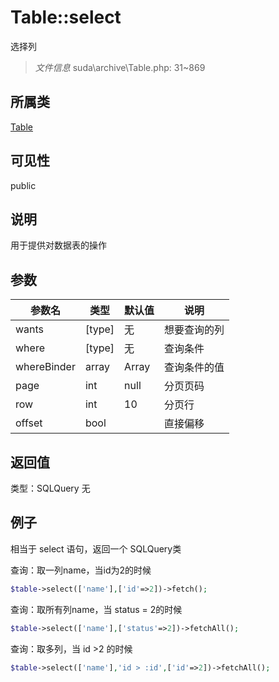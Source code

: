 # Table::select
选择列
> *文件信息* suda\archive\Table.php: 31~869
## 所属类 

[Table](../Table.md)

## 可见性

  public  
## 说明


用于提供对数据表的操作


## 参数

| 参数名 | 类型 | 默认值 | 说明 |
|--------|-----|-------|-------|
| wants |  [type] | 无 |  想要查询的列 |
| where |  [type] | 无 |  查询条件 |
| whereBinder |  array | Array |  查询条件的值 |
| page |  int | null |  分页页码 |
| row |  int | 10 |  分页行 |
| offset |  bool |  |  直接偏移 |

## 返回值
类型：SQLQuery
无

## 例子


相当于 select 语句，返回一个 SQLQuery类

查询：取一列name，当id为2的时候

```php
$table->select(['name'],['id'=>2])->fetch();
```

查询：取所有列name，当 status = 2的时候

```php
$table->select(['name'],['status'=>2])->fetchAll();
```

查询：取多列，当 id >2 的时候

```php
$table->select(['name'],'id > :id',['id'=>2])->fetchAll();
```
